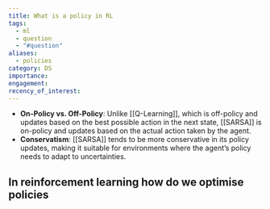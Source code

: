 ```yaml
---
title: What is a policy in RL
tags:
  - ml
  - question
  - "#question"
aliases:
  - policies
category: DS
importance: 
engagement: 
recency_of_interest:
---
```



- **On-Policy vs. Off-Policy**: Unlike [[Q-Learning]], which is off-policy and updates based on the best possible action in the next state, [[SARSA]] is on-policy and updates based on the actual action taken by the agent.
- **Conservatism**: [[SARSA]] tends to be more conservative in its policy updates, making it suitable for environments where the agent’s policy needs to adapt to uncertainties.

## In reinforcement learning how do we optimise policies


